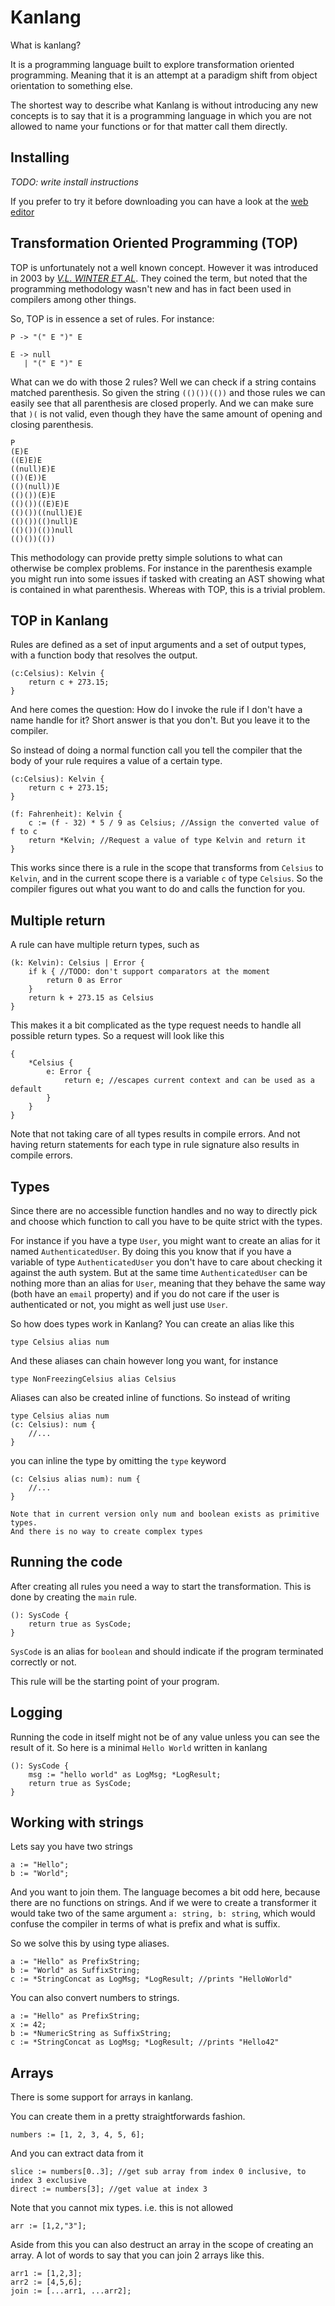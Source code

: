 <script>
	import Version from '../Version.svelte'
</script>

# Kanlang

<Version />

What is kanlang?

It is a programming language built to explore transformation oriented programming.
Meaning that it is an attempt at a paradigm shift from object orientation to something else.

The shortest way to describe what Kanlang is without introducing any new concepts is to say that it is a programming language in which you are not allowed to name your functions or for that matter call them directly.

## Installing

_TODO: write install instructions_

If you prefer to try it before downloading you can have a look at the [web editor](/web)

## Transformation Oriented Programming (TOP)

TOP is unfortunately not a well known concept. However it was introduced in 2003 by [_V.L. WINTER ET AL_](https://www.sciencedirect.com/science/article/abs/pii/S0065245803580020?via%3Dihub).
They coined the term, but noted that the programming methodology wasn't new and has in fact been used in compilers among other things.

So, TOP is in essence a set of rules. For instance:

```
P -> "(" E ")" E

E -> null
   | "(" E ")" E
```

What can we do with those 2 rules?
Well we can check if a string contains matched parenthesis.
So given the string `(()())(())` and those rules we can easily see that all parenthesis are closed properly.
And we can make sure that `)(` is not valid, even though they have the same amount of opening and closing parenthesis.

```
P
(E)E
((E)E)E
((null)E)E
(()(E))E
(()(null))E
(()())(E)E
(()())((E)E)E
(()())((null)E)E
(()())(()null)E
(()())(())null
(()())(())
```

This methodology can provide pretty simple solutions to what can otherwise be complex problems.
For instance in the parenthesis example you might run into some issues if tasked with creating an AST showing what is contained in what parenthesis.
Whereas with TOP, this is a trivial problem.

## TOP in Kanlang

Rules are defined as a set of input arguments and a set of output types, with a function body that resolves the output.

```kanlang
(c:Celsius): Kelvin {
	return c + 273.15;
}
```

And here comes the question: How do I invoke the rule if I don't have a name handle for it?
Short answer is that you don't. But you leave it to the compiler.

So instead of doing a normal function call you tell the compiler that the body of your rule requires a value of a certain type.

```kanlang
(c:Celsius): Kelvin {
	return c + 273.15;
}

(f: Fahrenheit): Kelvin {
	c := (f - 32) * 5 / 9 as Celsius; //Assign the converted value of f to c
	return *Kelvin; //Request a value of type Kelvin and return it
}
```

This works since there is a rule in the scope that transforms from `Celsius` to `Kelvin`, and in the current scope there is a variable `c` of type `Celsius`. So the compiler figures out what you want to do and calls the function for you.

## Multiple return

A rule can have multiple return types, such as

```kanlang
(k: Kelvin): Celsius | Error {
	if k { //TODO: don't support comparators at the moment
		return 0 as Error
	}
	return k + 273.15 as Celsius
}
```

This makes it a bit complicated as the type request needs to handle all possible return types.
So a request will look like this

```kanlang
{
	*Celsius {
		e: Error {
			return e; //escapes current context and can be used as a default
		}
	}
}
```

Note that not taking care of all types results in compile errors.
And not having return statements for each type in rule signature also results in compile errors.

## Types

Since there are no accessible function handles and no way to directly pick and choose which function to call you have to be quite strict with the types.

For instance if you have a type `User`, you might want to create an alias for it named `AuthenticatedUser`. By doing this you know that if you have a variable of type `AuthenticatedUser` you don't have to care about checking it against the auth system. But at the same time `AuthenticatedUser` can be nothing more than an alias for `User`, meaning that they behave the same way (both have an `email` property) and if you do not care if the user is authenticated or not, you might as well just use `User`.

So how does types work in Kanlang?
You can create an alias like this

```kanlang
type Celsius alias num
```

And these aliases can chain however long you want, for instance

```kanlang
type NonFreezingCelsius alias Celsius
```

Aliases can also be created inline of functions.
So instead of writing

```kanlang
type Celsius alias num
(c: Celsius): num {
	//...
}
```

you can inline the type by omitting the `type` keyword

```kanlang
(c: Celsius alias num): num {
	//...
}
```

```info
Note that in current version only num and boolean exists as primitive types.
And there is no way to create complex types
```

## Running the code

After creating all rules you need a way to start the transformation.
This is done by creating the `main` rule.

```kanlang
(): SysCode {
	return true as SysCode;
}
```

`SysCode` is an alias for `boolean` and should indicate if the program terminated correctly or not.

This rule will be the starting point of your program.

## Logging

Running the code in itself might not be of any value unless you can see the result of it.
So here is a minimal `Hello World` written in kanlang

```kanlang
(): SysCode {
	msg := "hello world" as LogMsg; *LogResult;
	return true as SysCode;
}
```

## Working with strings

Lets say you have two strings

```kanlang
a := "Hello";
b := "World";
```

And you want to join them.
The language becomes a bit odd here, because there are no functions on strings.
And if we were to create a transformer it would take two of the same argument `a: string, b: string`, which would confuse the compiler in terms of what is prefix and what is suffix.

So we solve this by using type aliases.

```kanlang
a := "Hello" as PrefixString;
b := "World" as SuffixString;
c := *StringConcat as LogMsg; *LogResult; //prints "HelloWorld"
```

You can also convert numbers to strings.

```kanlang
a := "Hello" as PrefixString;
x := 42;
b := *NumericString as SuffixString;
c := *StringConcat as LogMsg; *LogResult; //prints "Hello42"
```

## Arrays

There is some support for arrays in kanlang.

You can create them in a pretty straightforwards fashion.

```kanlang
numbers := [1, 2, 3, 4, 5, 6];
```

And you can extract data from it

```kanlang
slice := numbers[0..3]; //get sub array from index 0 inclusive, to index 3 exclusive
direct := numbers[3]; //get value at index 3
```

Note that you cannot mix types. i.e. this is not allowed

```kanlang
arr := [1,2,"3"];
```

Aside from this you can also destruct an array in the scope of creating an array.
A lot of words to say that you can join 2 arrays like this.

```kanlang
arr1 := [1,2,3];
arr2 := [4,5,6];
join := [...arr1, ...arr2];
```
